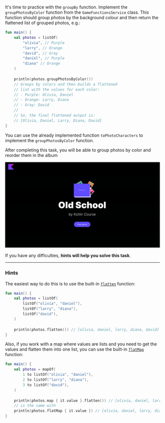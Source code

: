 It's time to practice with the `groupBy` function. 
Implement the `groupPhotosByColor` function from the `GameFunctionsService` class.
This function should group photos by the background colour and then return 
the flattened list of grouped photos, e.g.:
```kotlin
fun main() {
    val photos = listOf(
        "olivia", // Purple
        "larry", // Orange
        "david", // Gray
        "daniel", // Purple
        "diana" // Orange
    )

    println(photos.groupPhotosByColor())
    // Groups by colors and then builds a flattened 
    // list with the values for each color: 
    // - Purple: Olivia, Daniel
    // - Orange: Larry, Diana
    // - Gray: David
    //
    // So, the final flattened output is:
    // [Olivia, Daniel, Larry, Diana, David]
}
```

You can use the already implemented function `toPhotoCharacters` to implement the `groupPhotosByColor` function.

After completing this task, you will be able to group photos by color and reorder them in the album

<div class="hint" title="Click me to view the expected state of the application after completing this task">

![Current state](../../utils/src/main/resources/images/old/school/states/state_3.gif)

</div>

If you have any difficulties, **hints will help you solve this task**.

----

### Hints

<div class="hint" title="Click me to learn how to flatten a list of lists">

The easiest way to do this is to use the built-in [`flatten`](https://kotlinlang.org/api/latest/jvm/stdlib/kotlin.collections/flatten.html) function:
```kotlin
fun main() {
    val photos = listOf(
        listOf("olivia", "daniel"),
        listOf("larry", "diana"),
        listOf("david"),
    )

    println(photos.flatten()) // [olivia, daniel, larry, diana, david]
}
```

Also, if you work with a map where values are lists and you need to get the values and flatten them into one list,
you can use the built-in [`flatMap`](https://kotlinlang.org/api/latest/jvm/stdlib/kotlin.collections/flat-map.html) function:
```kotlin
fun main() {
    val photos = mapOf(
        1 to listOf("olivia", "daniel"),
        2 to listOf("larry", "diana"),
        3 to listOf("david"),
    )

    println(photos.map { it.value }.flatten()) // [olivia, daniel, larry, diana, david]
    // is the same with 
    println(photos.flatMap { it.value }) // [olivia, daniel, larry, diana, david]
}
```
</div>
